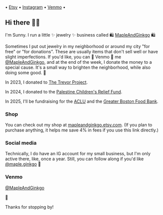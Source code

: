 • [Etsy](https://mapleandginkgo.etsy.com) • [Instagram](https://www.instagram.com/maple.ginkgo/) • [Venmo](https://venmo.com/u/MapleAndGinkgo) • 

## Hi there 👋🏼

I'm Sunny. I run a little ✨ jewelry ✨ business called 🛍️ [MapleAndGinkgo](https://mapleandginkgo.etsy.com) 🛍️

Sometimes I put out jewelry in my neighborhood or around my city "for free" or "for donations". These are usually items that don't sell well or have slight imperfections. If you'd like, you can 💸 Venmo 💸 me [@MapleAndGinkgo](https://venmo.com/u/MapleAndGinkgo), and at the end of the week, I donate the money to a special cause. It's a small way to brighten the neighborhood, while also doing some good. 💚

In 2023, I donated to [The Trevor Project](https://www.thetrevorproject.org/).

In 2024, I donated to the [Palestine Children's Relief Fund](https://www.pcrf.net/).

In 2025, I'll be fundraising for the [ACLU](https://www.aclu.org/) and the [Greater Boston Food Bank](https://www.gbfb.org/).

### Shop
You can check out my shop at [mapleandginkgo.etsy.com](https://mapleandginkgo.etsy.com). (If you plan to purchase anything, it helps me save 4% in fees if you use this link directly.)

### Social media
Technically, I do have an IG account for my small business, but I'm only active there, like, once a year. Still, you can follow along if you'd like [@maple.ginkgo](https://www.instagram.com/maple.ginkgo/) 🙂

### Venmo
[@MapleAndGinkgo](https://venmo.com/u/MapleAndGinkgo)

💚

Thanks for stopping by!
